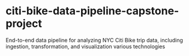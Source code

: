 # citi-bike-data-pipeline-capstone-project
End-to-end data pipeline for analyzing NYC Citi Bike trip data, including ingestion, transformation, and visualization various technologies
